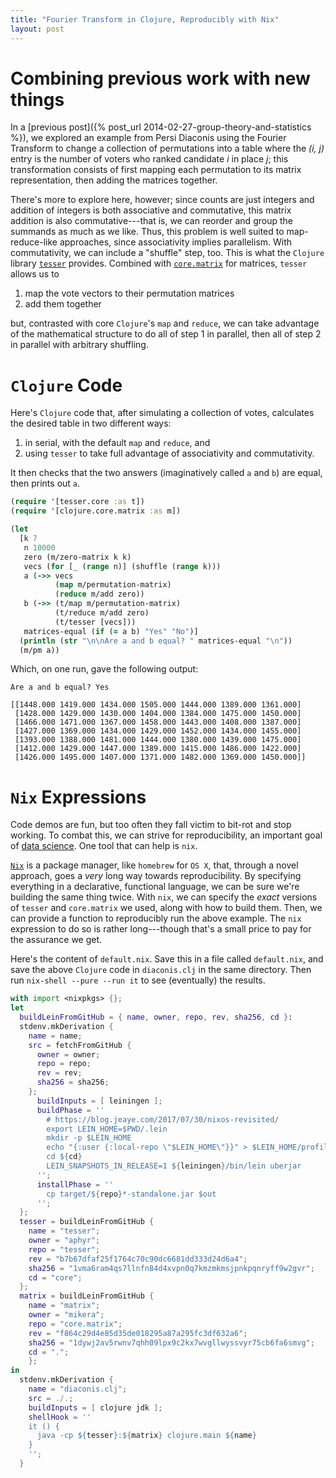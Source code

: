 ```yaml
---
title: "Fourier Transform in Clojure, Reproducibly with Nix"
layout: post
---
```


# Combining previous work with new things

In a [previous post]({% post_url 2014-02-27-group-theory-and-statistics %}),
we explored an example from Persi Diaconis using the Fourier Transform to
change a collection of permutations into a table where the *(i, j)* entry is
the number of voters who ranked candidate *i* in place *j*; this
transformation consists of first mapping each permutation to its matrix
representation, then adding the matrices together.

There's more to explore here, however; since counts are just integers and
addition of integers is both associative and commutative, this matrix addition
is also commutative---that is, we can reorder and group the summands as much as
we like.
Thus, this problem is well suited to map-reduce-like approaches, since
associativity implies parallelism.
With commutativity, we can include a "shuffle" step, too.
This is what the `Clojure` library [`tesser`](https://github.com/aphyr/tesser)
provides.
Combined with [`core.matrix`](https://github.com/mikera/core.matrix) for
matrices, `tesser` allows us to

1. map the vote vectors to their permutation matrices
2. add them together

but, contrasted with core `Clojure`'s `map` and `reduce`, we can take advantage
of the mathematical structure to do all of step 1 in parallel, then all of
step 2 in parallel with arbitrary shuffling.

# `Clojure` Code

Here's `Clojure` code that, after simulating a collection of votes, calculates
the desired table in two different ways:

1. in serial, with the default `map` and `reduce`, and 
2. using `tesser` to take full advantage of associativity and commutativity.

It then checks that the two answers (imaginatively called `a` and `b`) are
equal, then prints out `a`.

```clojure
(require '[tesser.core :as t])
(require '[clojure.core.matrix :as m])

(let
  [k 7
   n 10000
   zero (m/zero-matrix k k)
   vecs (for [_ (range n)] (shuffle (range k)))
   a (->> vecs
          (map m/permutation-matrix)
          (reduce m/add zero))
   b (->> (t/map m/permutation-matrix)
          (t/reduce m/add zero)
          (t/tesser [vecs]))
   matrices-equal (if (= a b) "Yes" "No")]
  (println (str "\n\nAre a and b equal? " matrices-equal "\n"))
  (m/pm a))
```

Which, on one run, gave the following output:

```
Are a and b equal? Yes

[[1448.000 1419.000 1434.000 1505.000 1444.000 1389.000 1361.000]
 [1428.000 1429.000 1430.000 1404.000 1384.000 1475.000 1450.000]
 [1466.000 1471.000 1367.000 1458.000 1443.000 1408.000 1387.000]
 [1427.000 1369.000 1434.000 1429.000 1452.000 1434.000 1455.000]
 [1393.000 1388.000 1481.000 1444.000 1380.000 1439.000 1475.000]
 [1412.000 1429.000 1447.000 1389.000 1415.000 1486.000 1422.000]
 [1426.000 1495.000 1407.000 1371.000 1482.000 1369.000 1450.000]]
```

# `Nix` Expressions

Code demos are fun, but too often they fall victim to bit-rot and stop working.
To combat this, we can strive for reproducibility, an important goal of [data
science](https://www.coursera.org/learn/reproducible-research).
One tool that can help is `nix`.

[`Nix`](https://nixos.org/nix/) is a package manager, like `homebrew` for `OS X`,
that, through a novel approach, goes a _very_ long way towards reproducibility.
By specifying everything in a declarative, functional language, we can be sure
we're building the same thing twice.
With `nix`, we can specify the _exact_ versions of `tesser` and `core.matrix`
we used, along with how to build them.
Then, we can provide a function to reproducibly run the above example.
The `nix` expression to do so is rather long---though that's a small price to
pay for the assurance we get.

Here's the content of `default.nix`.
Save this in a file called `default.nix`, and save the above `Clojure` code in `diaconis.clj` in the same directory.
Then run `nix-shell --pure --run it` to see (eventually) the results.

```nix
with import <nixpkgs> {};
let
  buildLeinFromGitHub = { name, owner, repo, rev, sha256, cd }:
  stdenv.mkDerivation {
    name = name;
    src = fetchFromGitHub {
      owner = owner;
      repo = repo;
      rev = rev;
      sha256 = sha256;
    };
      buildInputs = [ leiningen ];
      buildPhase = ''
        # https://blog.jeaye.com/2017/07/30/nixos-revisited/
        export LEIN_HOME=$PWD/.lein
        mkdir -p $LEIN_HOME
        echo "{:user {:local-repo \"$LEIN_HOME\"}}" > $LEIN_HOME/profiles.clj
        cd ${cd}
        LEIN_SNAPSHOTS_IN_RELEASE=1 ${leiningen}/bin/lein uberjar
      '';
      installPhase = ''
        cp target/${repo}*-standalone.jar $out
      '';
  };
  tesser = buildLeinFromGitHub {
    name = "tesser";
    owner = "aphyr";
    repo = "tesser";
    rev = "b7b67dfaf25f1764c70c90dc6681dd333d24d6a4";
    sha256 = "1vma6ram4qs7llnfn84d4xvpn0q7kmzmkmsjpnkpqnryff9w2gvr";
    cd = "core";
  };
  matrix = buildLeinFromGitHub {
    name = "matrix";
    owner = "mikera";
    repo = "core.matrix";
    rev = "f864c29d4e85d35de018295a87a295fc3df632a6";
    sha256 = "1dywj2av5rwnv7qhh09lpx9c2kx7wvgllwyssvyr75cb6fa6smvg";
    cd = ".";
    };
in
  stdenv.mkDerivation {
    name = "diaconis.clj";
    src = ./.;
    buildInputs = [ clojure jdk ];
    shellHook = ''
    it () {
      java -cp ${tesser}:${matrix} clojure.main ${name}
    }
    '';
  }
```
